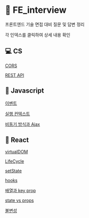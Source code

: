 # 💬 FE_interview

프론트엔드 기술 면접 대비 질문 및 답변 정리

각 인덱스를 클릭하여 상세 내용 확인

## 💻 CS

[CORS](./cs/cors.md)

[REST API](./cs/restAPI.md)

## 🚩 Javascript

[이벤트](./javascript/event.md)

[실행 컨텍스트](./javascript//executionContext.md)

[비동기 방식과 Ajax](./javascript/asynchronousAndAjax.md)

## 🚀 React

[virtualDOM](./react/virtualDOM.md)

[LifeCycle](./react/lifeCycle.md)

[setState](./react/setState.md)

[hooks](./react/hook.md)

[배열과 key prop](./react/ArrayAndkeyProp.md)

[state vs props](./react/stateVsProps.md)

[불변성](./react/immutable.md)
